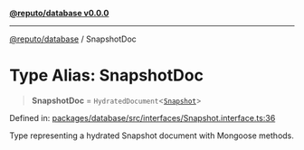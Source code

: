 [**@reputo/database v0.0.0**](../README.md)

***

[@reputo/database](../globals.md) / SnapshotDoc

# Type Alias: SnapshotDoc

> **SnapshotDoc** = `HydratedDocument`\<[`Snapshot`](../interfaces/Snapshot.md)\>

Defined in: [packages/database/src/interfaces/Snapshot.interface.ts:36](https://github.com/TogetherCrew/reputo/blob/413a65312d2e71068be02885525ba8b64731b3a2/packages/database/src/interfaces/Snapshot.interface.ts#L36)

Type representing a hydrated Snapshot document with Mongoose methods.
